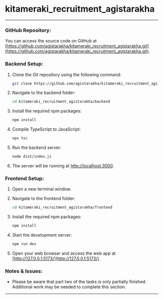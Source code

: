 # kitameraki_recruitment_agistarakha


---

### GitHub Repository:
You can access the source code on GitHub at [https://github.com/agistarakha/kitameraki_recruitment_agistarakha.git](https://github.com/agistarakha/kitameraki_recruitment_agistarakha.git).

### Backend Setup:
1. Clone the Git repository using the following command:
   ```bash
   git clone https://github.com/agistarakha/kitameraki_recruitment_agistarakha.git
   ```

2. Navigate to the backend folder:
   ```bash
   cd kitameraki_recruitment_agistarakha/backend
   ```

3. Install the required npm packages:
   ```bash
   npm install
   ```

4. Compile TypeScript to JavaScript:
   ```bash
   npx tsc
   ```

5. Run the backend server:
   ```bash
   node dist/index.js
   ```

6. The server will be running at [http://localhost:3000](http://localhost:3000).

### Frontend Setup:
1. Open a new terminal window.

2. Navigate to the frontend folder:
   ```bash
   cd kitameraki_recruitment_agistarakha/frontend
   ```

3. Install the required npm packages:
   ```bash
   npm install
   ```

4. Start the development server:
   ```bash
   npm run dev
   ```

5. Open your web browser and access the web app at [http://127.0.0.1:5173/](http://127.0.0.1:5173/).

### Notes & Issues:
- Please be aware that part two of the tasks is only partially finished. Additional work may be needed to complete this section.



---
